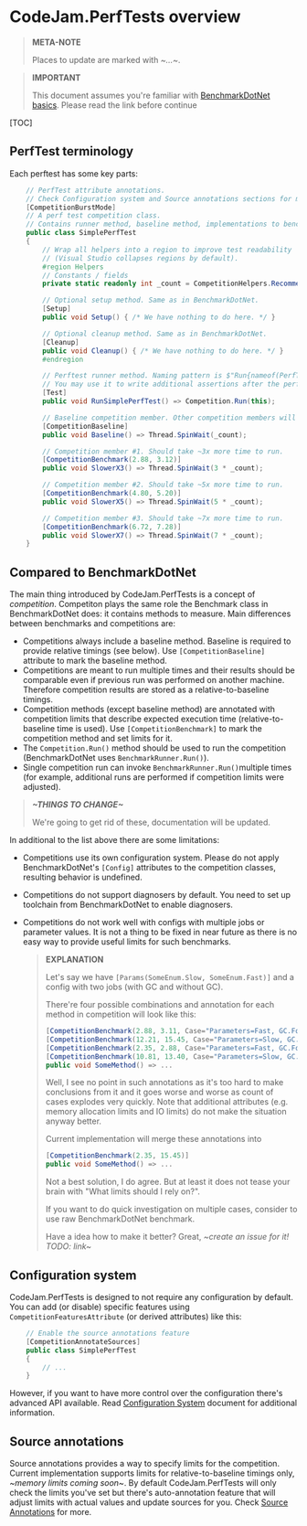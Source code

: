 # CodeJam.PerfTests overview

> **META-NOTE**
>
> Places to update are marked with *~…~*.

> **IMPORTANT**
>
> This document assumes you're familiar with [BenchmarkDotNet basics](http://benchmarkdotnet.org/Overview.htm). Please read the link before continue

[TOC]

## PerfTest terminology

Each perftest has some key parts:

```c#
	// PerfTest attribute annotations.
	// Check Configuration system and Source annotations sections for more
	[CompetitionBurstMode] 
	// A perf test competition class.
	// Contains runner method, baseline method, implementations to benchmark, setup and cleanup methods.
	public class SimplePerfTest
	{
		// Wrap all helpers into a region to improve test readability
		// (Visual Studio collapses regions by default).
		#region Helpers
		// Constants / fields
		private static readonly int _count = CompetitionHelpers.RecommendedSpinCount;

		// Optional setup method. Same as in BenchmarkDotNet.
		[Setup]
		public void Setup() { /* We have nothing to do here. */ }

		// Optional cleanup method. Same as in BenchmarkDotNet.
		[Cleanup]
		public void Cleanup() { /* We have nothing to do here. */ }
		#endregion

		// Perftest runner method. Naming pattern is $"Run{nameof(PerfTestClass)}".
		// You may use it to write additional assertions after the perftest is completed.
		[Test]
		public void RunSimplePerfTest() => Competition.Run(this);

		// Baseline competition member. Other competition members will be compared with this.
		[CompetitionBaseline]
		public void Baseline() => Thread.SpinWait(_count);

		// Competition member #1. Should take ~3x more time to run.
		[CompetitionBenchmark(2.88, 3.12)]
		public void SlowerX3() => Thread.SpinWait(3 * _count);

		// Competition member #2. Should take ~5x more time to run.
		[CompetitionBenchmark(4.80, 5.20)]
		public void SlowerX5() => Thread.SpinWait(5 * _count);

		// Competition member #3. Should take ~7x more time to run.
		[CompetitionBenchmark(6.72, 7.28)]
		public void SlowerX7() => Thread.SpinWait(7 * _count);
	}
```



## Compared to BenchmarkDotNet

The main thing introduced by CodeJam.PerfTests is a concept of _competition_. Competiton plays the same role the Benchmark class in BenchmarkDotNet does: it contains methods to measure. Main differences between benchmarks and competitions are:

* Competitions always include a baseline method. Baseline is required to provide relative timings (see below). Use `[CompetitionBaseline]` attribute to mark the baseline method.
* Competitions are meant to run multiple times and their results should be comparable even if previous run was performed on another machine. Therefore competition results are stored as a relative-to-baseline timings.
* Competition methods (except baseline method) are annotated with competition limits that describe expected execution time (relative-to-baseline time is used). Use `[CompetitionBenchmark]` to mark the competition method and set limits for it.
* The `Competition.Run()` method should be used to run the competition (BenchmarkDotNet uses `BenchmarkRunner.Run()`).
* Single competition run can invoke `BenchmarkRunner.Run()`multiple times (for example, additional runs are performed if competition limits were adjusted).





> ***~THINGS TO CHANGE~***
>
> We're going to get rid of these, documentation will be updated.

In additional to the list above there are some limitations:

* Competitions use its own configuration system. Please do not apply BenchmarkDotNet's `[Config]` attributes to the competition classes, resulting behavior is undefined.

* Competitions do not support diagnosers by default. You need to set up toolchain from BenchmarkDotNet to enable diagnosers.

* Competitions do not work well with configs with multiple jobs or parameter values. It is not a thing to be fixed in near future as there is no easy way to provide useful limits for such benchmarks.

  > **EXPLANATION**
  >
  > Let's say we have `[Params(SomeEnum.Slow, SomeEnum.Fast)]` and a config with two jobs (with GC and without GC).
  >
  > There're four possible combinations and annotation for each method in competition will look like this:
  >
  > ```c#
  > [CompetitionBenchmark(2.88, 3.11, Case="Parameters=Fast, GC.Force=True")]
  > [CompetitionBenchmark(12.21, 15.45, Case="Parameters=Slow, GC.Force=True")]
  > [CompetitionBenchmark(2.35, 2.88, Case="Parameters=Fast, GC.Force=False")]
  > [CompetitionBenchmark(10.81, 13.40, Case="Parameters=Slow, GC.Force=False")]
  > public void SomeMethod() => ...
  > ```
  >
  > Well, I see no point in such annotations as it's too hard to make conclusions from it and it goes worse and worse as count of cases explodes very quickly. Note that additional attributes (e.g. memory allocation limits and IO limits) do not make the situation anyway better.
  >
  > Current implementation will merge these annotations into
  >
  > ```c#
  > [CompetitionBenchmark(2.35, 15.45)]
  > public void SomeMethod() => ...
  > ```
  >
  > Not a best solution, I do agree. But at least it does not tease your brain with "What limits should I rely on?".
  >
  > If you want to do quick investigation on multiple cases, consider to use raw BenchmarkDotNet benchmark.
  >
  > Have a idea how to make it better? Great, *~create an issue for it! TODO: link~*




## Configuration system 

CodeJam.PerfTests is designed to not require any configuration by default. You can add (or disable) specific features using `CompetitionFeaturesAttribute` (or derived attributes) like this:

```c#
	// Enable the source annotations feature
	[CompetitionAnnotateSources]
	public class SimplePerfTest
	{
		// ...
	}
```

However, if you want to have more control over the configuration there's advanced API available. Read [Configuration System](ConfigurationSystem.md) document for additional information.



## Source annotations

Source annotations provides a way to specify limits for the competition. Current implementation supports limits for relative-to-baseline timings only, *~memory limits coming soon~*. By default CodeJam.PerfTests will only check the limits you've set but there's auto-annotation feature that will adjust limits with actual values and update sources for you. Check [Source Annotations](SourceAnnotations.md) for more.



